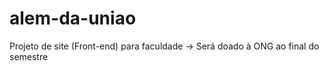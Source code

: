 # alem-da-uniao
Projeto de site (Front-end) para faculdade -> Será doado à ONG ao final do semestre
